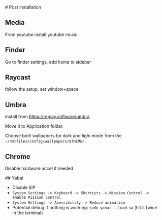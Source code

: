 # Post installation

## Media

From youtube install youtube music


## Finder

Go to finder settings, add home to sidebar

## Raycast

follow the setup, set window+space

## Umbra

install from https://replay.software/umbra.

Move it to Application folder.

Choose both wallpapers for dark and light mode from the `~/dotfiles/config/wallpapers/$THEME/`.

## Chrome

Disable hardware accel if needed

## Yabai

- Disable SIP
- `System Settings -> Keyboard -> Shortcuts -> Mission Control -> enable Mission Control`
- `System Settings -> Acessibility -> Reduce animation`
- Potential debug if nothing is working: `sudo yabai --load-sa` (hit it twice in the terminal)